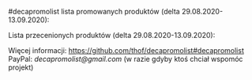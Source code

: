 #decapromolist lista promowanych produktów (delta 29.08.2020-13.09.2020):


Lista przecenionych produktów (delta 29.08.2020-13.09.2020):

Więcej informacji: https://github.com/thof/decapromolist#decapromolist  
PayPal: _decapromolist@gmail.com_ (w razie gdyby ktoś chciał wspomóc projekt)  
